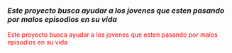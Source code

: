 ### ***Este proyecto busca ayudar a los jovenes que esten pasando por malos episodios en su vida***
<span style="color:red;">Este proyecto busca ayudar a los jovenes que esten pasando por malos episodios en su vida</span>
